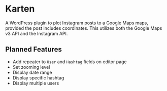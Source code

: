 Karten
======

A WordPress plugin to plot Instagram posts to a Google Maps maps, provided the post includes coordinates. This utilizes both the Google Maps v3 API and the Instagram API.

## Planned Features
- Add repeater to `User` and `Hashtag` fields on editor page
- Set zooming level
- Display date range
- Display specific hashtag
- Display multiple users
